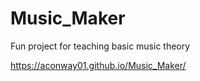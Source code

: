 # Music_Maker
Fun project for teaching basic music theory

https://aconway01.github.io/Music_Maker/
